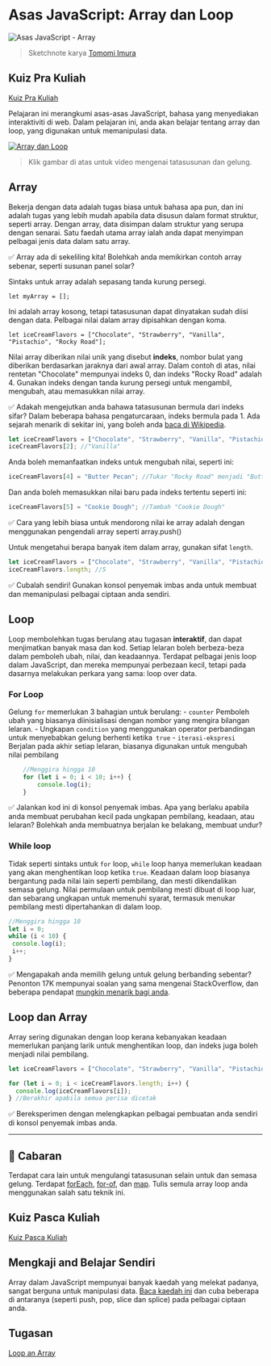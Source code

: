 # Asas JavaScript: Array dan Loop

![Asas JavaScript - Array](/sketchnotes/webdev101-js-arrays.png)
> Sketchnote karya [Tomomi Imura](https://twitter.com/girlie_mac)

## Kuiz Pra Kuliah
[Kuiz Pra Kuliah](https://happy-mud-02d95f10f.azurestaticapps.net/quiz/13)

Pelajaran ini merangkumi asas-asas JavaScript, bahasa yang menyediakan interaktiviti di web. Dalam pelajaran ini, anda akan belajar tentang array dan loop, yang digunakan untuk memanipulasi data.

[![Array dan Loop](https://img.youtube.com/vi/Q_CRM2lXXBg/0.jpg)](https://youtube.com/watch?v=Q_CRM2lXXBg "Array dan Loop")

> Klik gambar di atas untuk video mengenai tatasusunan dan gelung.
## Array

Bekerja dengan data adalah tugas biasa untuk bahasa apa pun, dan ini adalah tugas yang lebih mudah apabila data disusun dalam format struktur, seperti array. Dengan array, data disimpan dalam struktur yang serupa dengan senarai. Satu faedah utama array ialah anda dapat menyimpan pelbagai jenis data dalam satu array.

✅ Array ada di sekeliling kita! Bolehkah anda memikirkan contoh array sebenar, seperti susunan panel solar?

Sintaks untuk array adalah sepasang tanda kurung persegi.

`let myArray = [];`

Ini adalah array kosong, tetapi tatasusunan dapat dinyatakan sudah diisi dengan data. Pelbagai nilai dalam array dipisahkan dengan koma.

`let iceCreamFlavors = ["Chocolate", "Strawberry", "Vanilla", "Pistachio", "Rocky Road"];`

Nilai array diberikan nilai unik yang disebut **indeks**, nombor bulat yang diberikan berdasarkan jaraknya dari awal array. Dalam contoh di atas, nilai rentetan "Chocolate" mempunyai indeks 0, dan indeks "Rocky Road" adalah 4. Gunakan indeks dengan tanda kurung persegi untuk mengambil, mengubah, atau memasukkan nilai array.

✅ Adakah mengejutkan anda bahawa tatasusunan bermula dari indeks sifar? Dalam beberapa bahasa pengaturcaraan, indeks bermula pada 1. Ada sejarah menarik di sekitar ini, yang boleh anda [baca di Wikipedia](https://en.wikipedia.org/wiki/Zero-based_numbering).

```javascript
let iceCreamFlavors = ["Chocolate", "Strawberry", "Vanilla", "Pistachio", "Rocky Road"];
iceCreamFlavors[2]; //"Vanilla"
```

Anda boleh memanfaatkan indeks untuk mengubah nilai, seperti ini:

```javascript
iceCreamFlavors[4] = "Butter Pecan"; //Tukar "Rocky Road" menjadi "Butter Pecan"
```

Dan anda boleh memasukkan nilai baru pada indeks tertentu seperti ini:

```javascript
iceCreamFlavors[5] = "Cookie Dough"; //Tambah "Cookie Dough"
```

✅ Cara yang lebih biasa untuk mendorong nilai ke array adalah dengan menggunakan pengendali array seperti array.push()

Untuk mengetahui berapa banyak item dalam array, gunakan sifat `length`.

```javascript
let iceCreamFlavors = ["Chocolate", "Strawberry", "Vanilla", "Pistachio", "Rocky Road"];
iceCreamFlavors.length; //5
```

✅ Cubalah sendiri! Gunakan konsol penyemak imbas anda untuk membuat dan memanipulasi pelbagai ciptaan anda sendiri.

## Loop

Loop membolehkan tugas berulang atau tugasan **interaktif**, dan dapat menjimatkan banyak masa dan kod. Setiap lelaran boleh berbeza-beza dalam pemboleh ubah, nilai, dan keadaannya. Terdapat pelbagai jenis loop dalam JavaScript, dan mereka mempunyai perbezaan kecil, tetapi pada dasarnya melakukan perkara yang sama: loop over data.

### For Loop

Gelung `for` memerlukan 3 bahagian untuk berulang:
    - `counter` Pemboleh ubah yang biasanya diinisialisasi dengan nombor yang mengira bilangan lelaran.
    - Ungkapan `condition` yang menggunakan operator perbandingan untuk menyebabkan gelung berhenti ketika` true`
    - `iterasi-ekspresi` Berjalan pada akhir setiap lelaran, biasanya digunakan untuk mengubah nilai pembilang

```javascript
    //Menggira hingga 10
    for (let i = 0; i < 10; i++) {
        console.log(i);
    }
```

✅ Jalankan kod ini di konsol penyemak imbas. Apa yang berlaku apabila anda membuat perubahan kecil pada ungkapan pembilang, keadaan, atau lelaran? Bolehkah anda membuatnya berjalan ke belakang, membuat undur?

### While loop

Tidak seperti sintaks untuk `for` loop, `while` loop hanya memerlukan keadaan yang akan menghentikan loop ketika `true`. Keadaan dalam loop biasanya bergantung pada nilai lain seperti pembilang, dan mesti dikendalikan semasa gelung. Nilai permulaan untuk pembilang mesti dibuat di loop luar, dan sebarang ungkapan untuk memenuhi syarat, termasuk menukar pembilang mesti dipertahankan di dalam loop.

```javascript
//Menggira hingga 10
let i = 0;
while (i < 10) {
 console.log(i);
 i++;
}
```

✅ Mengapakah anda memilih gelung untuk gelung berbanding sebentar? Penonton 17K mempunyai soalan yang sama mengenai StackOverflow, dan beberapa pendapat [mungkin menarik bagi anda](https://stackoverflow.com/questions/39969145/while-loops-vs-for-loops-in-javascript).

## Loop dan Array

Array sering digunakan dengan loop kerana kebanyakan keadaan memerlukan panjang larik untuk menghentikan loop, dan indeks juga boleh menjadi nilai pembilang.

```javascript
let iceCreamFlavors = ["Chocolate", "Strawberry", "Vanilla", "Pistachio", "Rocky Road"];

for (let i = 0; i < iceCreamFlavors.length; i++) {
  console.log(iceCreamFlavors[i]);
} //Berakhir apabila semua perisa dicetak
```

✅ Bereksperimen dengan melengkapkan pelbagai pembuatan anda sendiri di konsol penyemak imbas anda.

---

## 🚀 Cabaran

Terdapat cara lain untuk mengulangi tatasusunan selain untuk dan semasa gelung. Terdapat [forEach](https://developer.mozilla.org/docs/Web/JavaScript/Reference/Global_Objects/Array/forEach), [for-of](https://developer.mozilla.org/docs/Web/JavaScript/Reference/Statements/for...of), dan [map](https://developer.mozilla.org/docs/Web/JavaScript/Reference/Global_Objects/Array/map). Tulis semula array loop anda menggunakan salah satu teknik ini.

## Kuiz Pasca Kuliah
[Kuiz Pasca Kuliah](https://happy-mud-02d95f10f.azurestaticapps.net/quiz/14)

## Mengkaji and Belajar Sendiri 

Array dalam JavaScript mempunyai banyak kaedah yang melekat padanya, sangat berguna untuk manipulasi data. [Baca kaedah ini](https://developer.mozilla.org/docs/Web/JavaScript/Reference/Global_Objects/Array) dan cuba beberapa di antaranya (seperti push, pop, slice dan splice) pada pelbagai ciptaan anda.

## Tugasan

[Loop an Array](./assignment.ms.md)